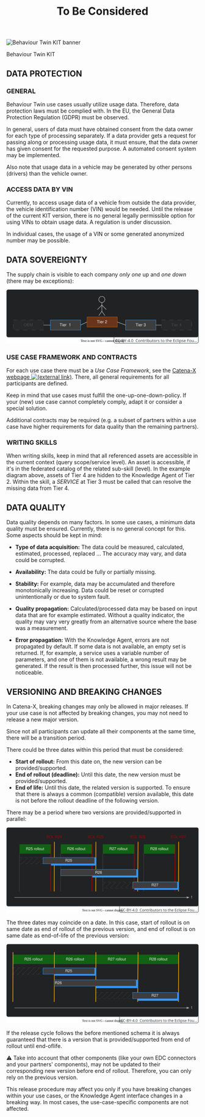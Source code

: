 ﻿---
id: to-be-considered
title: To Be Considered
description: Behaviour Twin KIT
---

<div style={{display:'block'}}>
  <div style={{display:'inline-block', verticalAlign:'top'}}>

![Behaviour Twin KIT banner](@site/static/img/kits/behavior-twin/behavior-twin-kit-logo.svg)

  </div>
  <div style={{display:'inline-block', fontSize:17, color:'rgb(255,166,1)', marginLeft:7, verticalAlign:'top', paddingTop:6}}>
Behaviour Twin KIT
  </div>
</div>

## DATA PROTECTION

### GENERAL

Behaviour Twin use cases usually utilize usage data. Therefore, data protection laws must be complied with. In the EU, the General Data Protection Regulation (GDPR) must be observed.

In general, users of data must have obtained consent from the data owner for each type of processing separately. If a data provider gets a request for passing along or processing usage data, it must ensure, that the data owner has given consent for the requested purpose. A automated consent system may be implemented.

Also note that usage data in a vehicle may be generated by other persons (drivers) than the vehicle owner.

### ACCESS DATA BY VIN

Currently, to access usage data of a vehicle from outside the data provider, the vehicle identification number (VIN) would be needed. Until the release of the current KIT version, there is no general legally permissible option for using VINs to obtain usage data. A regulation
is under discussion.

In individual cases, the usage of a VIN or some generated anonymized number may be possible.

## DATA SOVEREIGNTY

The supply chain is visible to each company *only one* up and *one down* (there may be exceptions):

![supply chain visibility](assets/supply-chain-visibility.svg)

### USE CASE FRAMEWORK AND CONTRACTS

For each use case there must be a *Use Case Framework*, see the [Catena-X webpage ![(external link)](../assets/external-link.svg)](https://catena-x.net/en/catena-x-introduce-implement/governance-framework-for-data-space-operations). There, all general requirements for all participants are defined.

Keep in mind that use cases must fulfill the one-up-one-down-policy. If your (new) use case cannot completely comply, adapt it or consider a special solution.

Additional contracts may be required (e.g. a subset of partners within a use case have higher requirements for data quality than the remaining partners).

### WRITING SKILLS

When writing skills, keep in mind that all referenced assets are accessible in the current context (query scope/service level). An asset is accessible, if it's in the federated catalog of the related sub-skill (level). In the example diagram above, assets of Tier 4 are hidden to the Knowledge Agent of Tier 2. Within the skill, a *SERVICE* at Tier 3 must be called that can resolve the missing data from Tier 4.

## DATA QUALITY

Data quality depends on many factors. In some use cases, a minimum data quality must be ensured. Currently, there is no general concept for this. Some aspects should be kept in mind:

- **Type of data acquisition:** The data could be measured, calculated, estimated, processed, replaced ... The accuracy may vary, and data could be corrupted.

- **Availability:** The data could be fully or partially missing.

- **Stability:** For example, data may be accumulated and therefore monotonically increasing. Data could be reset or corrupted unintentionally or due to system fault.

- **Quality propagation:** Calculated/processed data may be based on input data that are for example estimated. Without a quality indicator, the quality may vary very greatly from an alternative source where the base was a measurement.

- **Error propagation:** With the Knowledge Agent, errors are not propagated by default. If some data is not available, an empty set is returned. If, for example, a service uses a variable number of parameters, and one of them is not available, a wrong result may be generated. If the result is then processed further, this issue will not be noticeable.

## VERSIONING AND BREAKING CHANGES

In Catena-X, breaking changes may only be allowed in major releases. If your use case is not affected by breaking changes, you may not need to release a new major version.

Since not all participants can update all their components at the same time, there will be a transition period.

There could be three dates within this period that must be considered:

- **Start of rollout:** From this date on, the new version can be provided/supported.
- **End of rollout (deadline):** Until this date, the new version must be provided/supported.
- **End of life:** Until this date, the related version is supported. To ensure that there is always a common (compatible) version available, this date is not before the rollout deadline of the following version.

There may be a period where two versions are provided/supported in parallel:

![cx-releases timeline](assets/cx-releases-timeline.svg)

The three dates may coincide on a date. In this case, start of rollout is on same date as end of rollout of the previous version, and end of rollout is on same date as end-of-life of the previous version:

![cx-releases timeline](assets/cx-releases-timeline-condensed.svg)

If the release cycle follows the before mentioned schema it is always guaranteed that there is a version that is provided/supported from end of rollout until end-oflife.

:warning: Take into account that other components (like your own EDC connectors and your partners' components), may not be updated to their corresponding new version before end of rollout. Therefore, you can only rely on the previous version.

This release procedure may affect you only if you have breaking changes within your use cases, or the Knowledge Agent interface changes in a breaking way. In most cases, the use-case-specific components are not affected.
